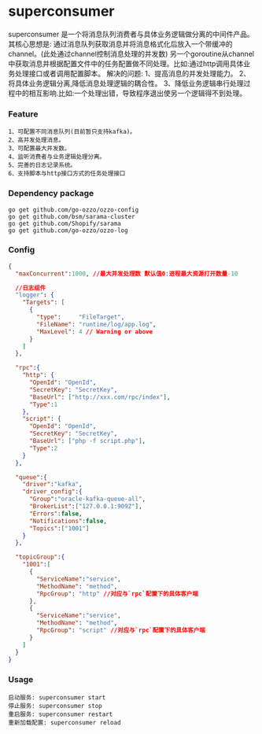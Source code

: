 # superconsumer
superconsumer 是一个将消息队列消费者与具体业务逻辑做分离的中间件产品。
其核心思想是: 通过消息队列获取消息并将消息格式化后放入一个带缓冲的channel。(此处通过channel控制消息处理的并发数)
              另一个goroutine从channel中获取消息并根据配置文件中的任务配置做不同处理。比如:通过http调用具体业务处理接口或者调用配置脚本。
解决的问题:
    1、提高消息的并发处理能力。
    2、将具体业务逻辑分离,降低消息处理逻辑的耦合性。
    3、降低业务逻辑串行处理过程中的相互影响.比如:一个处理出错，导致程序退出使另一个逻辑得不到处理。

### Feature
```
1、可配置不同消息队列(目前暂只支持kafka)。
2、高并发处理消息。
3、可配置最大并发数。
4、监听消费者与业务逻辑处理分离。
5、完善的日志记录系统。
6、支持脚本与http接口方式的任务处理接口
```
### Dependency package
```
go get github.com/go-ozzo/ozzo-config
go get github.com/bsm/sarama-cluster
go get github.com/Shopify/sarama
go get github.com/go-ozzo/ozzo-log
```

### Config
```json
{
  "maxConcurrent":1000, //最大并发处理数 默认值0:进程最大资源打开数量-10

  //日志组件
  "logger": {
    "Targets": [
      {
        "type":     "FileTarget",
        "FileName": "runtime/log/app.log",
        "MaxLevel": 4 // Warning or above
      }
    ]
  },

  "rpc":{
    "http": {
      "OpenId": "OpenId",
      "SecretKey": "SecretKey",
      "BaseUrl": ["http://xxx.com/rpc/index"],
      "Type":1
    },
    "script": {
      "OpenId": "OpenId",
      "SecretKey": "SecretKey",
      "BaseUrl": ["php -f script.php"],
      "Type":2
    }
  },

  "queue":{
    "driver":"kafka",
    "driver_config":{
      "Group":"oracle-kafka-queue-all",
      "BrokerList":["127.0.0.1:9092"],
      "Errors":false,
      "Notifications":false,
      "Topics":["1001"]
    }
  },

  "topicGroup":{
    "1001":[
      {
        "ServiceName":"service",
        "MethodName": "method",
        "RpcGroup": "http" //对应与`rpc`配置下的具体客户端
      },
      {
        "ServiceName":"service",
        "MethodName": "method",
        "RpcGroup": "script" //对应与`rpc`配置下的具体客户端
      }
    ]
  }
}
```

### Usage
```
启动服务: superconsumer start
停止服务: superconsumer stop
重启服务: superconsumer restart
重新加载配置: superconsumer reload
```